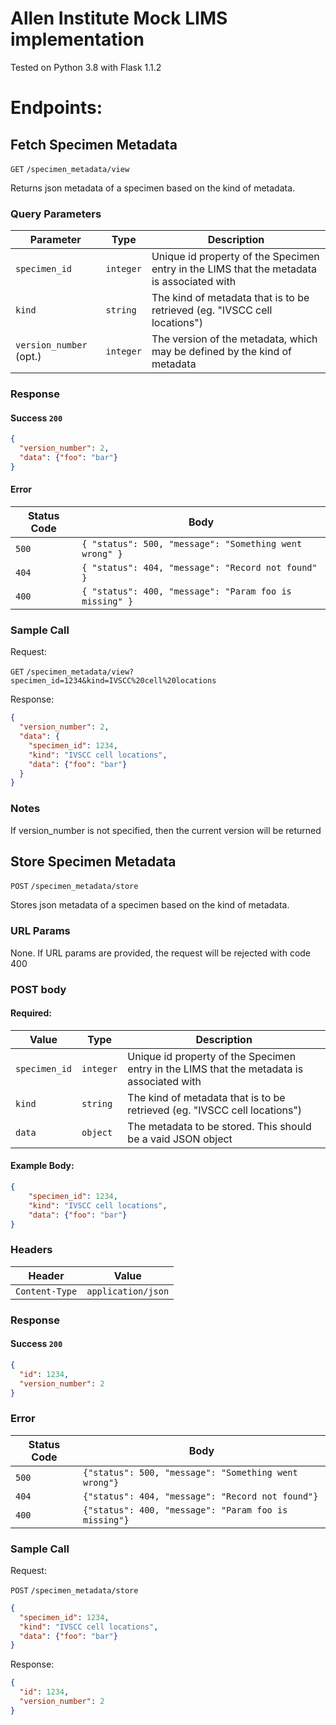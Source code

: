 # Allen Institute Mock LIMS implementation

Tested on Python 3.8 with Flask 1.1.2

# Endpoints:

## Fetch Specimen Metadata

`GET` `/specimen_metadata/view`

Returns json metadata of a specimen based on the kind of metadata.

### Query Parameters

|Parameter|Type|Description|
|---|---|---|
|`specimen_id`|`integer`|Unique id property of the Specimen entry in the LIMS that the metadata is associated with|
|`kind`|`string`|The kind of metadata that is to be retrieved (eg. "IVSCC cell locations")|
|`version_number` (opt.)|`integer`|The version of the metadata, which may be defined by the kind of metadata|

### Response

#### Success `200`

```json
{
  "version_number": 2,
  "data": {"foo": "bar"}
}
```

#### Error

|Status Code|Body|
|---|---|
|`500`|`{ "status": 500, "message": "Something went wrong" }`|
|`404`|`{ "status": 404, "message": "Record not found" }`|
|`400`|`{ "status": 400, "message": "Param foo is missing" }`|

### Sample Call

Request:

`GET` `/specimen_metadata/view?specimen_id=1234&kind=IVSCC%20cell%20locations`

Response:

```json
{
  "version_number": 2,
  "data": {
    "specimen_id": 1234,
    "kind": "IVSCC cell locations",
    "data": {"foo": "bar"}
  }
}
```

### Notes

If version_number is not specified, then the current version will be returned

## Store Specimen Metadata

`POST` `/specimen_metadata/store`

Stores json metadata of a specimen based on the kind of metadata.

### URL Params

None. If URL params are provided, the request will be rejected with code 400

### POST body

#### Required:

|Value|Type|Description|
|---|---|---|
|`specimen_id`|`integer`|Unique id property of the Specimen entry in the LIMS that the metadata is associated with|
|`kind`|`string`|The kind of metadata that is to be retrieved (eg. "IVSCC cell locations")|
|`data`|`object`|The metadata to be stored. This should be a vaid JSON object|

#### Example Body:

```json
{
    "specimen_id": 1234,
    "kind": "IVSCC cell locations",
    "data": {"foo": "bar"}
}
```

### Headers

|Header|Value|
|---|---|
|`Content-Type`|`application/json`|

### Response

#### Success `200`

```json
{
  "id": 1234,
  "version_number": 2
}
```

### Error

|Status Code|Body|
|---|---|
|`500`|`{"status": 500, "message": "Something went wrong"}`|
|`404`|`{"status": 404, "message": "Record not found"}`|
|`400`|`{"status": 400, "message": "Param foo is missing"}`|

### Sample Call

Request: 

`POST` `/specimen_metadata/store`

```json
{
  "specimen_id": 1234,
  "kind": "IVSCC cell locations",
  "data": {"foo": "bar"}
}
```

Response: 

```json
{
  "id": 1234,
  "version_number": 2
}
```
